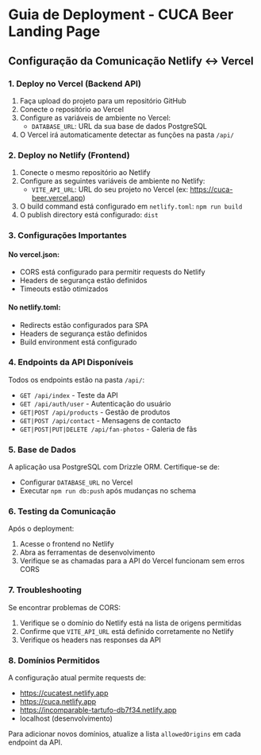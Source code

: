 # Guia de Deployment - CUCA Beer Landing Page

## Configuração da Comunicação Netlify ↔ Vercel

### 1. Deploy no Vercel (Backend API)

1. Faça upload do projeto para um repositório GitHub
2. Conecte o repositório ao Vercel
3. Configure as variáveis de ambiente no Vercel:
   - `DATABASE_URL`: URL da sua base de dados PostgreSQL
4. O Vercel irá automaticamente detectar as funções na pasta `/api/`

### 2. Deploy no Netlify (Frontend)

1. Conecte o mesmo repositório ao Netlify
2. Configure as seguintes variáveis de ambiente no Netlify:
   - `VITE_API_URL`: URL do seu projeto no Vercel (ex: https://cuca-beer.vercel.app)
3. O build command está configurado em `netlify.toml`: `npm run build`
4. O publish directory está configurado: `dist`

### 3. Configurações Importantes

#### No vercel.json:
- CORS está configurado para permitir requests do Netlify
- Headers de segurança estão definidos
- Timeouts estão otimizados

#### No netlify.toml:
- Redirects estão configurados para SPA
- Headers de segurança estão definidos
- Build environment está configurado

### 4. Endpoints da API Disponíveis

Todos os endpoints estão na pasta `/api/`:

- `GET /api/index` - Teste da API
- `GET /api/auth/user` - Autenticação do usuário
- `GET|POST /api/products` - Gestão de produtos
- `GET|POST /api/contact` - Mensagens de contacto
- `GET|POST|PUT|DELETE /api/fan-photos` - Galeria de fãs

### 5. Base de Dados

A aplicação usa PostgreSQL com Drizzle ORM. Certifique-se de:
- Configurar `DATABASE_URL` no Vercel
- Executar `npm run db:push` após mudanças no schema

### 6. Testing da Comunicação

Após o deployment:
1. Acesse o frontend no Netlify
2. Abra as ferramentas de desenvolvimento
3. Verifique se as chamadas para a API do Vercel funcionam sem erros CORS

### 7. Troubleshooting

Se encontrar problemas de CORS:
1. Verifique se o domínio do Netlify está na lista de origens permitidas
2. Confirme que `VITE_API_URL` está definido corretamente no Netlify
3. Verifique os headers nas responses da API

### 8. Domínios Permitidos

A configuração atual permite requests de:
- https://cucatest.netlify.app
- https://cuca.netlify.app
- https://incomparable-tartufo-db7f34.netlify.app
- localhost (desenvolvimento)

Para adicionar novos domínios, atualize a lista `allowedOrigins` em cada endpoint da API.